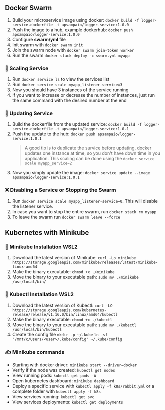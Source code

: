## Docker Swarm

1. Build your microservice image using docker:
   `docker build -f logger-service.dockerfile -t apsampaio/logger-service:1.0.0`
2. Push the image to a hub, example dockerhub:
   `docker push apsampaio/logger-service:1.0.0`
3. Configure **swarm/yml** file
4. Init swarm with `docker swarm init`
5. Join the swarm node with `docker swarm join-token worker`
6. Run the swarm `docker stack deploy -c swarm.yml myapp`

### 🎊 Scaling Service

1. Run `docker service ls` to view the services list
2. Run `docker service scale myapp_listener-service=3`
3. Now you should have 3 instances of the service running
4. If you want to increase or decrease the number of instances, just run the same command with the desired number at the end

### 🧵 Updating Service

1. Build the dockerfile from the updated service:
   `docker build -f logger-service.dockerfile -t apsampaio/logger-service:1.0.1`
2. Push the update to the hub:
   `docker push apsampaio/logger-service:1.0.1`
   > A good tip is to duplicate the survice before updating, docker updates one instance at time, so you don't have down time in you application. This scaling can be done using the `docker service scale myapp_service=2`
3. Now you simply update the image:
   `docker service update --image apsampaio/logger-service:1.0.1`

### ❌ Disabling a Service or Stopping the Swarm

1. Run `docker service scale myapp_listener-service=0`. This will disable the listener service.
2. In case you want to stop the entire swarm, run `docker stack rm myapp`
3. To leave the swarm run `docker swarm leave --force`

## Kubernetes with Minikube

### 🐧 Minikube Installation WSL2

1. Download the latest version of Minikube:
   `curl -Lo minikube https://storage.googleapis.com/minikube/releases/latest/minikube-linux-amd64`
2. Make the binary executable:
   `chmod +x ./minikube`
3. Move the binary to your executable path:
   `sudo mv ./minikube /usr/local/bin/`

### 🧊 Kubectl Installation WSL2

1. Download the latest version of Kubectl:
   `curl -LO https://storage.googleapis.com/kubernetes-release/release/v1.16.0/bin/linux/amd64/kubectl`
2. Make the binary executable:
   `chmod +x ./kubectl`
3. Move the binary to your executable path:
   `sudo mv ./kubectl /usr/local/bin/kubectl`
4. Create the config file
   `mkdir -p ~/.kube`
   `ln -sf "/mnt/c/Users/<user>/.kube/config" ~/.kube/config`

### ✍ Minikube commands

- Starting with docker driver:
  `minikube start --driver=docker`
- Verify if the node was created:
  `kubectl get nodes`
- View running pods:
  `kubectl get pods -A`
- Open kubernetes dashboard:
  `minikube dashboard`
- Deploy a specific service with `kubectl apply -f k8s/rabbit.yml` or a complete folder with `kubectl apply -f k8s`
- View services running:
  `kubectl get svc`
- View services deployments:
  `kubectl get deployments`
